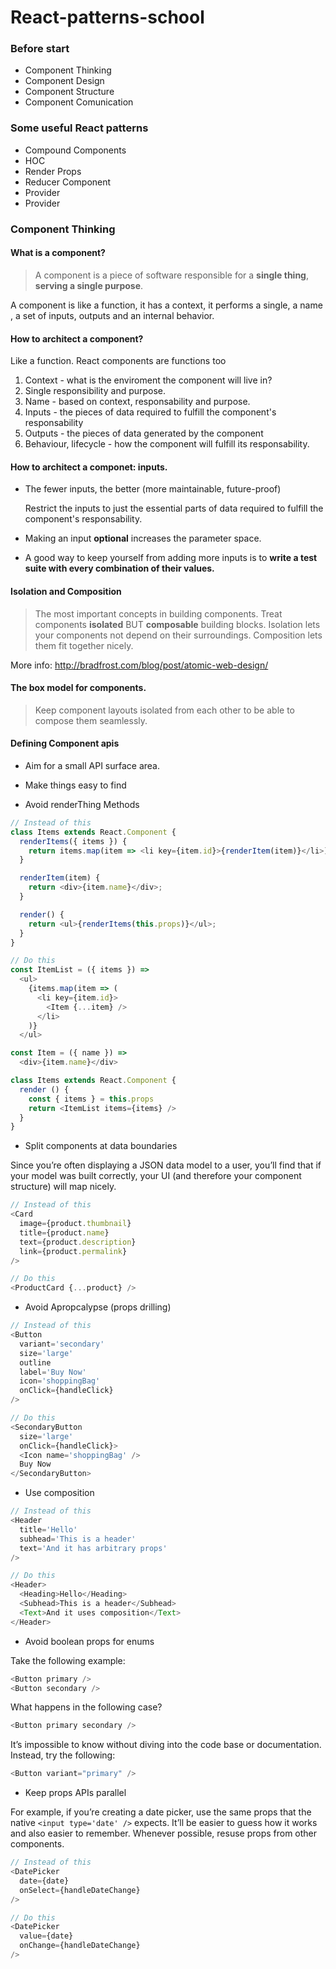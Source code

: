 # React-patterns-school

### Before start

- Component Thinking
- Component Design
- Component Structure
- Component Comunication

### Some useful React patterns

- Compound Components
- HOC
- Render Props
- Reducer Component
- Provider
- Provider

### Component Thinking

#### What is a component?

> A component is a piece of software responsible for a **single thing**, **serving a single purpose**.

A component is like a function, it has a context, it performs a single, a name , a set of inputs, outputs and an internal behavior.

#### How to architect a component?

Like a function. React components are functions too

1. Context - what is the enviroment the component will live in?
2. Single responsibility and purpose.
3. Name - based on context, responsability and purpose.
4. Inputs - the pieces of data required to fulfill the component's responsability
5. Outputs - the pieces of data generated by the component
6. Behaviour, lifecycle - how the component will fulfill its responsability.

#### How to architect a componet: inputs.

- The fewer inputs, the better (more maintainable, future-proof)

  Restrict the inputs to just the essential parts of data required to fulfill the component's responsability.

- Making an input **optional** increases the parameter space.

- A good way to keep yourself from adding more inputs is to **write a test suite with every combination of their values.**

#### Isolation and Composition

> The most important concepts in building components. Treat components **isolated** BUT **composable** building blocks. Isolation lets your components not depend on their surroundings. Composition lets them fit together nicely.

More info: http://bradfrost.com/blog/post/atomic-web-design/

#### The box model for components.

> Keep component layouts isolated from each other to be able to compose them seamlessly.

#### Defining Component apis

- Aim for a small API surface area.

- Make things easy to find

- Avoid renderThing Methods

```javascript
// Instead of this
class Items extends React.Component {
  renderItems({ items }) {
    return items.map(item => <li key={item.id}>{renderItem(item)}</li>);
  }

  renderItem(item) {
    return <div>{item.name}</div>;
  }

  render() {
    return <ul>{renderItems(this.props)}</ul>;
  }
}
```

```javascript
// Do this
const ItemList = ({ items }) =>
  <ul>
    {items.map(item => (
      <li key={item.id}>
        <Item {...item} />
      </li>
    )}
  </ul>

const Item = ({ name }) =>
  <div>{item.name}</div>

class Items extends React.Component {
  render () {
    const { items } = this.props
    return <ItemList items={items} />
  }
}
```

- Split components at data boundaries

Since you’re often displaying a JSON data model to a user, you’ll find that if your model was built correctly, your UI (and therefore your component structure) will map nicely.

```javascript
// Instead of this
<Card
  image={product.thumbnail}
  title={product.name}
  text={product.description}
  link={product.permalink}
/>

// Do this
<ProductCard {...product} />
```

- Avoid Apropcalypse (props drilling)

```javascript
// Instead of this
<Button
  variant='secondary'
  size='large'
  outline
  label='Buy Now'
  icon='shoppingBag'
  onClick={handleClick}
/>

// Do this
<SecondaryButton
  size='large'
  onClick={handleClick}>
  <Icon name='shoppingBag' />
  Buy Now
</SecondaryButton>
```

- Use composition

```javascript
// Instead of this
<Header
  title='Hello'
  subhead='This is a header'
  text='And it has arbitrary props'
/>

// Do this
<Header>
  <Heading>Hello</Heading>
  <Subhead>This is a header</Subhead>
  <Text>And it uses composition</Text>
</Header>
```

- Avoid boolean props for enums

Take the following example:

```javascript
<Button primary />
<Button secondary />
```

What happens in the following case?

```javascript
<Button primary secondary />
```

It’s impossible to know without diving into the code base or documentation. Instead, try the following:

```javascript
<Button variant="primary" />
```

- Keep props APIs parallel

For example, if you’re creating a date picker, use the same props that the native `<input type='date' />` expects. It’ll be easier to guess how it works and also easier to remember. Whenever possible, resuse props from other components.

```javascript
// Instead of this
<DatePicker
  date={date}
  onSelect={handleDateChange}
/>

// Do this
<DatePicker
  value={date}
  onChange={handleDateChange}
/>
```
